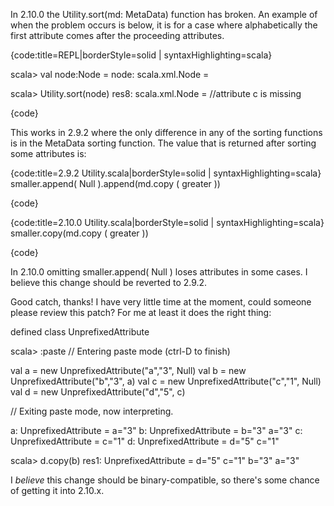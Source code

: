 In 2.10.0 the Utility.sort(md: MetaData) function has broken. An example of when the problem occurs is below, it is for a case where alphabetically the first attribute comes after the proceeding attributes.

{code:title=REPL|borderStyle=solid | syntaxHighlighting=scala}

scala> val node:Node = <a d="1" b="2" c="3"></a>
node: scala.xml.Node = <a d="1" b="2" c="3"></a>

scala> Utility.sort(node)
res8: scala.xml.Node = <a b="2" d="1"/> //attribute c is missing

{code}

This works in 2.9.2 where the only difference in any of the sorting functions is in the MetaData sorting function. The value that is returned after sorting some attributes is:

{code:title=2.9.2 Utility.scala|borderStyle=solid | syntaxHighlighting=scala}
smaller.append( Null ).append(md.copy ( greater ))

{code}

{code:title=2.10.0 Utility.scala|borderStyle=solid | syntaxHighlighting=scala}
smaller.copy(md.copy ( greater ))

{code}

In 2.10.0 omitting smaller.append( Null ) loses attributes in some cases. I believe this change should be reverted to 2.9.2.


Good catch, thanks!  I have very little time at the moment, could someone please review this patch?  For me at least it does the right thing:

defined class UnprefixedAttribute

scala> :paste
// Entering paste mode (ctrl-D to finish)

val a = new UnprefixedAttribute("a","3", Null)
val b = new UnprefixedAttribute("b","3", a)
val c = new UnprefixedAttribute("c","1", Null)
val d = new UnprefixedAttribute("d","5", c)

// Exiting paste mode, now interpreting.

a: UnprefixedAttribute =  a="3"
b: UnprefixedAttribute =  b="3" a="3"
c: UnprefixedAttribute =  c="1"
d: UnprefixedAttribute =  d="5" c="1"

scala> d.copy(b)
res1: UnprefixedAttribute =  d="5" c="1" b="3" a="3"

I *believe* this change should be binary-compatible, so there's some chance of getting it into 2.10.x.
